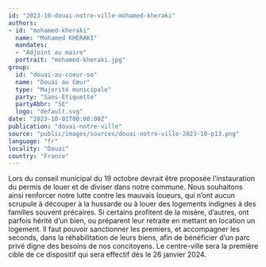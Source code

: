 ```yaml
---
id: "2023-10-douai-notre-ville-mohamed-kheraki"
authors:
- id: "mohamed-kheraki"
  name: "Mohamed KHÉRAKI"
  mandates: 
  - "Adjoint au maire"
  portrait: "mohamed-kheraki.jpg"
group:
  id: "douai-au-coeur-se"
  name: "Douai au Cœur"
  type: "Majorité municipale"
  party: "Sans-Étiquette"
  partyAbbr: "SE"
  logo: "default.svg"
date: "2023-10-01T00:00:00Z"
publication: "douai-notre-ville"
source: "public/images/sources/douai-notre-ville-2023-10-p13.png"
language: "fr"
locality: "Douai"
country: "France"
---
```


Lors du conseil municipal du 19 octobre devrait être proposée l’instauration du permis de louer et de diviser dans notre commune. Nous souhaitons ainsi renforcer notre lutte contre les mauvais loueurs, qui n’ont aucun scrupule à découper à la hussarde ou à louer des logements indignes à des familles souvent précaires. Si certains profitent de la misère, d’autres, ont parfois hérité d’un bien, ou préparent leur retraite en mettant en location un logement. Il faut pouvoir sanctionner les premiers, et accompagner les seconds, dans la réhabilitation de leurs biens, afin de bénéficier d’un parc privé digne des besoins de nos concitoyens. Le centre-ville sera la première cible de ce dispositif qui sera effectif dès le 26 janvier 2024.
